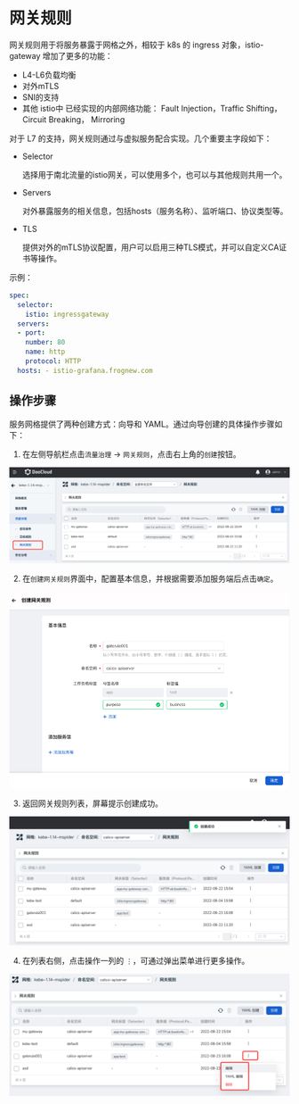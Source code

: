 # 网关规则

网关规则用于将服务暴露于网格之外，相较于 k8s 的 ingress 对象，istio-gateway 增加了更多的功能：

- L4-L6负载均衡
- 对外mTLS
- SNI的支持
- 其他 istio中 已经实现的内部网络功能： Fault Injection，Traffic Shifting， Circuit Breaking， Mirroring

对于 L7 的支持，网关规则通过与虚拟服务配合实现。几个重要主字段如下：

- Selector

  选择用于南北流量的istio网关，可以使用多个，也可以与其他规则共用一个。

- Servers

  对外暴露服务的相关信息，包括hosts（服务名称）、监听端口、协议类型等。

- TLS

  提供对外的mTLS协议配置，用户可以启用三种TLS模式，并可以自定义CA证书等操作。

示例：

```yaml
spec: 
  selector: 
    istio: ingressgateway
  servers: 
  - port: 
    number: 80 
    name: http 
    protocol: HTTP 
  hosts: - istio-grafana.frognew.com
```

## 操作步骤

服务网格提供了两种创建方式：向导和 YAML。通过向导创建的具体操作步骤如下：

1. 在左侧导航栏点击`流量治理` -> `网关规则`，点击右上角的`创建`按钮。

  ![创建](../../images/gaterule01.png)

2. 在`创建网关规则`界面中，配置基本信息，并根据需要添加服务端后点击`确定`。

  ![创建](../../images/gaterule02.png)

3. 返回网关规则列表，屏幕提示创建成功。

  ![创建](../../images/gaterule03.png)

4. 在列表右侧，点击操作一列的 `⋮`，可通过弹出菜单进行更多操作。

  ![创建](../../images/gaterule04.png)
